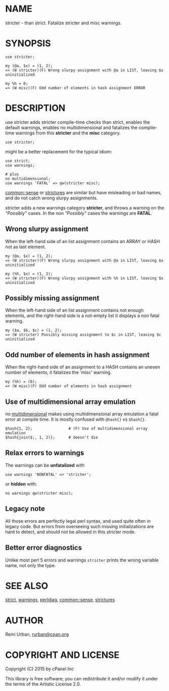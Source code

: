 # NAME

stricter - than strict. Fatalize stricter and misc warnings.

# SYNOPSIS

    use stricter;

    my (@a, $x) = (1, 2);
    => (W stricter)(F) Wrong slurpy assignment with @a in LIST, leaving $x uninitialized

    my %h = 0;
    => (W misc)(F) Odd number of elements in hash assignment ERROR

# DESCRIPTION

use stricter adds stricter compile-time checks than strict, enables
the default warnings, enables no multidimensional and fatalizes the
compile-time warnings from this **stricter** and the **misc**
category.

    use stricter;

might be a better replacement for the typical idiom:

    use strict;
    use warnings;

    # plus
    no multidimensional;
    use warnings 'FATAL' => qw(stricter misc);

[common::sense](https://metacpan.org/pod/common::sense) or [strictures](https://metacpan.org/pod/strictures) are similar but have misleading or bad names, and
do not catch wrong slurpy assignments.

stricter adds a new warnings category **stricter**, and throws a warning
on the _"Possibly"_ cases. In the non _"Possibly"_ cases the warnings are **FATAL**.

## Wrong slurpy assignment

When the left-hand side of an list assignment contains an ARRAY or HASH
not as last element.

    my (@a, $x) = (1, 2);
    => (W stricter)(F) Wrong slurpy assignment with @a in LIST, leaving $x uninitialized

    my (%h, $x) = (1, 2);
    => (W stricter)(F) Wrong slurpy assignment with %h in LIST, leaving $x uninitialized

## Possibly missing assignment

When the left-hand side of an list assignment contains not enough elements,
and the right-hand side is a not-empty list it displays a non fatal warning.

    my ($a, $b, $c) = (1, 2);
    => (W stricter) Possibly missing assignment to $c in LIST, leaving $c uninitialized

## Odd number of elements in hash assignment

When the right-hand side of an assignment to a HASH contains an uneven
number of elements, it fatalizes the 'misc' warning.

    my (%h) = (0);
    => (W misc)(F) Odd number of elements in hash assignment

## Use of multidimensional array emulation

no [multidimensional](https://metacpan.org/pod/multidimensional) makes using multidimensional array emulation a
fatal error at compile time. It is mostly confused with `@hash{}` vs `$hash{}`.

    $hash{1, 2};                # (F) Use of multidimensional array emulation
    $hash{join($;, 1, 2)};      # doesn't die

## Relax errors to warnings

The warnings can be **unfatalized** with

    use warnings 'NONFATAL' => 'stricter';

or **hidden** with:

    no warnings qw(stricter misc);

## Legacy note

All those errors are perfectly legal perl syntax, and used quite often
in legacy code. But errors from overseeing such missing
initializations are hard to detect, and should not be allowed in this
stricter mode.

## Better error diagnostics

Unlike most perl 5 errors and warnings `stricter` prints the wrong
variable name, not only the type.

# SEE ALSO

[strict](https://metacpan.org/pod/strict), [warnings](https://metacpan.org/pod/warnings), [perldiag](https://metacpan.org/pod/perldiag), [common::sense](https://metacpan.org/pod/common::sense), [strictures](https://metacpan.org/pod/strictures)

# AUTHOR

Reini Urban, <rurban@cpan.org>

# COPYRIGHT AND LICENSE

Copyright (C) 2015 by cPanel Inc

This library is free software; you can redistribute it and/or modify
it under the terms of the Artistic License 2.0.
